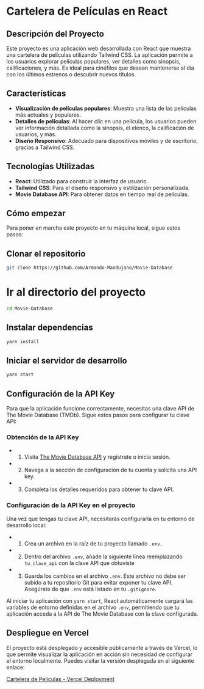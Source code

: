 # Cartelera de Películas en React

## Descripción del Proyecto
Este proyecto es una aplicación web desarrollada con React que muestra una cartelera de películas utilizando Tailwind CSS. La aplicación permite a los usuarios explorar películas populares, ver detalles como sinopsis, calificaciones, y más. Es ideal para cinéfilos que desean mantenerse al día con los últimos estrenos o descubrir nuevos títulos.

## Características
- **Visualización de películas populares**: Muestra una lista de las películas más actuales y populares.
- **Detalles de películas**: Al hacer clic en una película, los usuarios pueden ver información detallada como la sinopsis, el elenco, la calificación de usuarios, y más.
- **Diseño Responsivo**: Adecuado para dispositivos móviles y de escritorio, gracias a Tailwind CSS.

## Tecnologías Utilizadas
- **React**: Utilizado para construir la interfaz de usuario.
- **Tailwind CSS**: Para el diseño responsivo y estilización personalizada.
- **Movie Database API**: Para obtener datos en tiempo real de películas.

## Cómo empezar
Para poner en marcha este proyecto en tu máquina local, sigue estos pasos:


## Clonar el repositorio
```bash
git clone https://github.com/Armando-Mandujano/Movie-Database
```

# Ir al directorio del proyecto
```bash
cd Movie-Database
```

## Instalar dependencias
```bash
yarn install
```

## Iniciar el servidor de desarrollo
```bash
yarn start
```

## Configuración de la API Key

Para que la aplicación funcione correctamente, necesitas una clave API de The Movie Database (TMDb). Sigue estos pasos para configurar tu clave API:

### Obtención de la API Key
- 1. Visita [The Movie Database API](https://developer.themoviedb.org/) y regístrate o inicia sesión.
- 2. Navega a la sección de configuración de tu cuenta y solicita una API key.
- 3. Completa los detalles requeridos para obtener tu clave API.

### Configuración de la API Key en el proyecto
Una vez que tengas tu clave API, necesitarás configurarla en tu entorno de desarrollo local:

- 1. Crea un archivo en la raíz de tu proyecto llamado `.env`.
- 2. Dentro del archivo `.env`, añade la siguiente línea reemplazando `tu_clave_api` con la clave API que obtuviste
- 3. Guarda los cambios en el archivo `.env`. Este archivo no debe ser subido a tu repositorio Git para evitar exponer tu clave API. Asegúrate de que `.env` está listado en tu `.gitignore`.

Al iniciar tu aplicación con `yarn start`, React automáticamente cargará las variables de entorno definidas en el archivo `.env`, permitiendo que tu aplicación acceda a la API de The Movie Database con la clave configurada.


## Despliegue en Vercel

El proyecto está desplegado y accesible públicamente a través de Vercel, lo que permite visualizar la aplicación en acción sin necesidad de configurar el entorno localmente. Puedes visitar la versión desplegada en el siguiente enlace:

[Cartelera de Películas - Vercel Deployment](https://movie-database-tan-psi.vercel.app/)
